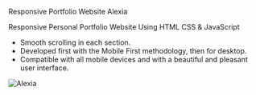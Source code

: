 Responsive Portfolio Website Alexia

Responsive Personal Portfolio Website Using HTML CSS & JavaScript
- Smooth scrolling in each section.
- Developed first with the Mobile First methodology, then for desktop.
- Compatible with all mobile devices and with a beautiful and pleasant user interface.

![Alexia](https://github.com/Alexa-alexia/Portfolio/assets/55977301/f11a05ee-977f-48a2-98d0-890935539287)



